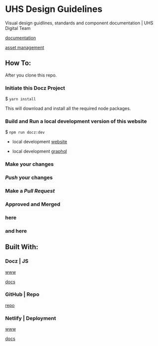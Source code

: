 # UHS Design Guidelines

Visual design guidlines, standards and component documentation | UHS Digital Team

[documentation](https://uhsinc.com)

[asset management](https://uhsinc.com)

## How To:

After you clone this repo.

### Initiate this Docz Project

$ `yarn install`

This will download and install all the required node packages.

### Build and Run a local development version of this website

$ `npm run docz:dev`

* local development [website](http://localhost:3000/)

* local development [graphql](http://localhost:3000/___graphql)

### Make your changes

### _Push_ your changes

### Make a _Pull Request_

### Approved and Merged

### here

### and here

## Built With:

### Docz | JS

[www](https://www.docz.site/)

[docs](https://www.docz.site/docs/getting-started)

### GitHub | Repo

[repo](https://github.com/scudderuhsinc/uhs-design-guidelines)

### Netlify | Deployment

[www](https://www.netlify.com/)

[docs](https://docs.netlify.com/)